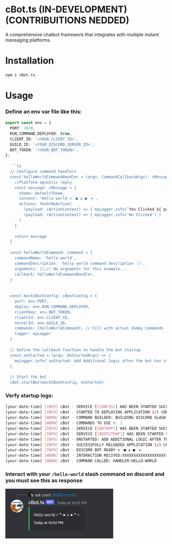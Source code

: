 # cBot.ts (IN-DEVELOPMENT) (CONTRIBUITIONS NEDDED)
A comprehensive chatbot framework that integrates with multiple instant messaging platforms.

# Installation

```bash
npm i cBot.ts
```

# Usage

### Define an env var file like this:
```ts
export const env = {
  PORT: 7070,
  RUN_COMMAND_DEPLOYER: true,
  CLIENT_ID: '<YOUR_CLIENT_ID>',
  GUILD_ID: '<YOUR_DISCORD_SERVER_ID>',
  BOT_TOKEN: '<YOUR_BOT_TOKEN>',
};

  ```ts
  // Configure command handlers
  const helloWorldCommandHandler = (args: CommandCallbackArgs): cMessage | void => {
    //Platform agnostic reply
    const message: cMessage = {
      theme: DefaultTheme,
      content: 'Hello world =＾● ⋏ ●＾=',
      actions: YesOrNoAction(
        (payload: cActionContext) => { myLogger.info(`Yes Clicked ${ payload.dependency?.get('BotApp')}`) },
        (payload: cActionContext) => { myLogger.info('No Clicked') }
      )
    }

    return message
  }

  const helloWorldCommand: Command = {
    commandName: 'hello-world',
    commandDescription: 'hello world command description :)',
    arguments: [],// No arguments for this example...
    callback: helloWorldCommandHandler,
  }


  const mockCBootConfig: cBootConfig = {
    port: env.PORT,
    deploy: env.RUN_COMMAND_DEPLOYER,
    clientKey: env.BOT_TOKEN, 
    clientId: env.CLIENT_ID,
    serverId: env.GUILD_ID,
    commands: [helloWorldCommand], // Fill with actual dummy Commands
    logger: myLogger
  }

  // Define the callback function to handle the bot startup
  const onStarted = (args: OnStartedArgs) => {
    myLogger.info('onStarted: Add Additional logic after the bot has started')
  }

  // Start the bot
  cBot.startBot(mockCBootConfig, onStarted)
  ```

### Verfy startup logs:
```bash
[your-date-time] [INFO] cBot - SERVICE [[CONFIG]] HAS BEEN STARTED SUCCESSFULLY
[your-date-time] [INFO] cBot - STARTED TO DEPLOYING APPLICATION (/) COMMANDS OR ANY UNDERYLING COMMAND DEPLOYMENT.
[your-date-time] [WARN] cBot - COMMAND BUILDER: BUILDING DISCORD SLASH COMMAND FOR: HELLO-WORLD
[your-date-time] [WARN] cBot - COMMANDS TO USE #: 1
[your-date-time] [INFO] cBot - SERVICE [[BOTAPP]] HAS BEEN STARTED SUCCESSFULLY
[your-date-time] [INFO] cBot - SERVICE [[BOOTSTRAP]] HAS BEEN STARTED SUCCESSFULLY
[your-date-time] [INFO] cBot - ONSTARTED: ADD ADDITIONAL LOGIC AFTER THE BOT HAS STARTED
[your-date-time] [INFO] cBot - SUCCESSFULLY RELOADED APPLICATION (/) COMMANDS.
[your-date-time] [INFO] cBot - DISCORD BOT READY =＾● ⋏ ●＾=
[your-date-time] [WARN] cBot - INTERACTION RECIVED:XXXXXXXXXXXXXXXXXXX
[your-date-time] [WARN] cBot - COMMAND CALLED: HANDLER:HELLO-WORLD
```

### Interact with your `/hello-world` slash command on discord and you must see this as response
![hello world example screen shot](images/hello-world-ss.PNG)
